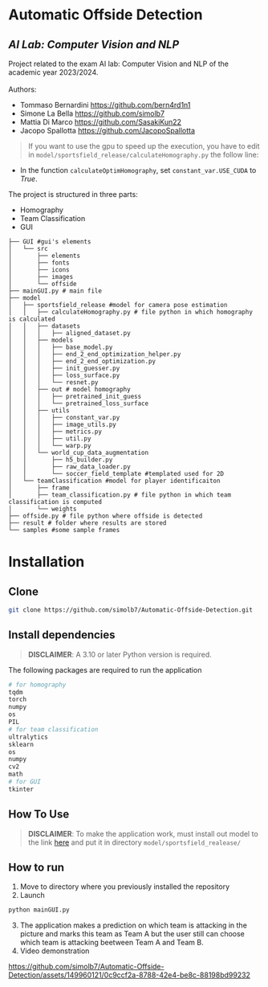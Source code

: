 # Automatic Offside Detection
## _AI Lab: Computer Vision and NLP_


Project related to the exam AI lab: Computer Vision and NLP of the academic year 2023/2024.\
\
Authors:

- Tommaso Bernardini https://github.com/bern4rd1n1
- Simone La Bella https://github.com/simolb7
- Mattia Di Marco https://github.com/SasakiKun22
- Jacopo Spallotta https://github.com/JacopoSpallotta


> If you want to use the gpu to speed up the execution, you have to edit in `model/sportsfield_release/calculateHomography.py` the follow line: 
- In the function `calculateOptimHomography`, set `constant_var.USE_CUDA` to *True*.

The project is structured in three parts:
- Homography
- Team Classification
- GUI

```
├── GUI #gui's elements
│   └── src
│       ├── elements
│       ├── fonts
│       ├── icons
│       ├── images
│       └── offside
├── mainGUI.py # main file 
├── model 
│   ├── sportsfield_release #model for camera pose estimation
│   │   ├── calculateHomography.py # file python in which homography is calculated
│   │   ├── datasets
│   │   │   ├── aligned_dataset.py
│   │   ├── models
│   │   │   ├── base_model.py
│   │   │   ├── end_2_end_optimization_helper.py
│   │   │   ├── end_2_end_optimization.py
│   │   │   ├── init_guesser.py
│   │   │   ├── loss_surface.py
│   │   │   └── resnet.py
│   │   ├── out # model homography
│   │   │   ├── pretrained_init_guess
│   │   │   └── pretrained_loss_surface
│   │   ├── utils
│   │   │   ├── constant_var.py
│   │   │   ├── image_utils.py 
│   │   │   ├── metrics.py
│   │   │   ├── util.py
│   │   │   └── warp.py
│   │   └── world_cup_data_augmentation
│   │       ├── h5_builder.py
│   │       ├── raw_data_loader.py
│   │       └── soccer_field_template #templated used for 2D 
│   └── teamClassification #model for player identificaiton
│       ├── frame
│       ├── team_classification.py # file python in which team classification is computed
│       └── weights
├── offside.py # file python where offside is detected
├── result # folder where results are stored
└── samples #some sample frames
```

# Installation

## Clone
```sh
git clone https://github.com/simolb7/Automatic-Offside-Detection.git
```

## Install dependencies


> **DISCLAIMER**: A 3.10 or later Python version is required.

The following packages are required to run the application
```sh
# for homography
tqdm
torch
numpy
os
PIL
# for team classification
ultralytics
sklearn
os
numpy
cv2
math
# for GUI
tkinter
```

## How To Use
> **DISCLAIMER**: To make the application  work, must install out model to the link [here](https://drive.google.com/drive/folders/1gv8ySiXIhxHQd09ccoWaoUSi9ZomEDbF?usp=drive_link)  and put it in directory `model/sportsfield_realease/`


## How to run
1. Move to directory where you previously installed the repository
2. Launch 
```sh
python mainGUI.py
```
3. The application makes a prediction on which team is attacking in the picture and marks this team as Team A but the user still can choose which team is attacking beetween Team A and Team B.
4. Video demonstration
   

https://github.com/simolb7/Automatic-Offside-Detection/assets/149960121/0c9ccf2a-8788-42e4-be8c-88198bd99232




